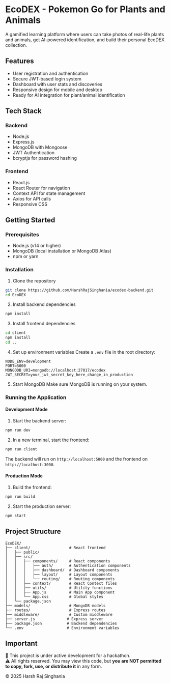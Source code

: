 # EcoDEX - Pokemon Go for Plants and Animals

A gamified learning platform where users can take photos of real-life plants and animals, get AI-powered identification, and build their personal EcoDEX collection.

## Features

- User registration and authentication
- Secure JWT-based login system
- Dashboard with user stats and discoveries
- Responsive design for mobile and desktop
- Ready for AI integration for plant/animal identification

## Tech Stack

### Backend
- Node.js
- Express.js
- MongoDB with Mongoose
- JWT Authentication
- bcryptjs for password hashing

### Frontend
- React.js
- React Router for navigation
- Context API for state management
- Axios for API calls
- Responsive CSS

## Getting Started

### Prerequisites
- Node.js (v14 or higher)
- MongoDB (local installation or MongoDB Atlas)
- npm or yarn

### Installation

1. Clone the repository
```bash
git clone https://github.com/HarshRajSinghania/ecodex-backend.git
cd EcoDEX
```

2. Install backend dependencies
```bash
npm install
```

3. Install frontend dependencies
```bash
cd client
npm install
cd ..
```

4. Set up environment variables
Create a `.env` file in the root directory:
```
NODE_ENV=development
PORT=5000
MONGODB_URI=mongodb://localhost:27017/ecodex
JWT_SECRET=your_jwt_secret_key_here_change_in_production
```

5. Start MongoDB
Make sure MongoDB is running on your system.

### Running the Application

#### Development Mode

1. Start the backend server:
```bash
npm run dev
```

2. In a new terminal, start the frontend:
```bash
npm run client
```

The backend will run on `http://localhost:5000` and the frontend on `http://localhost:3000`.

#### Production Mode

1. Build the frontend:
```bash
npm run build
```

2. Start the production server:
```bash
npm start
```

## Project Structure

```
EcoDEX/
├── client/                 # React frontend
│   ├── public/
│   ├── src/
│   │   ├── components/     # React components
│   │   │   ├── auth/       # Authentication components
│   │   │   ├── dashboard/  # Dashboard components
│   │   │   ├── layout/     # Layout components
│   │   │   └── routing/    # Routing components
│   │   ├── context/        # React Context files
│   │   ├── utils/          # Utility functions
│   │   ├── App.js          # Main App component
│   │   └── App.css         # Global styles
│   └── package.json
├── models/                 # MongoDB models
├── routes/                 # Express routes
├── middleware/             # Custom middleware
├── server.js              # Express server
├── package.json           # Backend dependencies
└── .env                   # Environment variables
```
## Important

🚨 This project is under active development for a hackathon.  
⚠️ All rights reserved. You may view this code, but **you are NOT permitted to copy, fork, use, or distribute it** in any form.

© 2025 Harsh Raj Singhania
